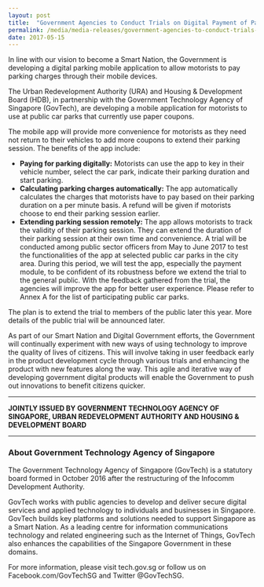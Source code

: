 ```yaml
---
layout: post
title:  "Government Agencies to Conduct Trials on Digital Payment of Parking Charges"
permalink: /media/media-releases/government-agencies-to-conduct-trials-on-digital-payment-of-parking-charges
date: 2017-05-15
---
```

In line with our vision to become a Smart Nation, the Government is developing a digital parking mobile application to allow motorists to pay parking charges through their mobile devices.

The Urban Redevelopment Authority (URA) and Housing & Development Board (HDB), in partnership with the Government Technology Agency of Singapore (GovTech), are developing a mobile application for motorists to use at public car parks that currently use paper coupons.

The mobile app will provide more convenience for motorists as they need not return to their vehicles to add more coupons to extend their parking session. The benefits of the app include:

* **Paying for parking digitally:** Motorists can use the app to key in their vehicle number, select the car park, indicate their parking duration and start parking.
* **Calculating parking charges automatically:** The app automatically calculates the charges that motorists have to pay based on their parking duration on a per minute basis. A refund will be given if motorists choose to end their parking session earlier.
* **Extending parking session remotely:** The app allows motorists to track the validity of their parking session. They can extend the duration of their parking session at their own time and convenience.
A trial will be conducted among public sector officers from May to June 2017 to test the functionalities of the app at selected public car parks in the city area. During this period, we will test the app, especially the payment module, to be confident of its robustness before we extend the trial to the general public. With the feedback gathered from the trial, the agencies will improve the app for better user experience. Please refer to Annex A for the list of participating public car parks.

The plan is to extend the trial to members of the public later this year. More details of the public trial will be announced later.

As part of our Smart Nation and Digital Government efforts, the Government will continually experiment with new ways of using technology to improve the quality of lives of citizens. This will involve taking in user feedback early in the product development cycle through various trials and enhancing the product with new features along the way. This agile and iterative way of developing government digital products will enable the Government to push out innovations to benefit citizens quicker.

---

**JOINTLY ISSUED BY GOVERNMENT TECHNOLOGY AGENCY OF SINGAPORE, URBAN REDEVELOPMENT AUTHORITY AND HOUSING & DEVELOPMENT BOARD**

---

### **About Government Technology Agency of Singapore**
The Government Technology Agency of Singapore (GovTech) is a statutory board formed in October 2016 after the restructuring of the Infocomm Development Authority.

GovTech works with public agencies to develop and deliver secure digital services and applied technology to individuals and businesses in Singapore. GovTech builds key platforms and solutions needed to support Singapore as a Smart Nation. As a leading centre for information communications technology and related engineering such as the Internet of Things, GovTech also enhances the capabilities of the Singapore Government in these domains.

For more information, please visit tech.gov.sg or follow us on Facebook.com/GovTechSG and Twitter @GovTechSG.
